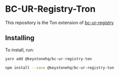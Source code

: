 # BC-UR-Registry-Tron

This repository is the Ton extension of [bc-ur-registry](https://github.com/KeystoneHQ/ur-registry)

## Installing

To install, run:

```bash
yarn add @keystonehq/bc-ur-registry-ton
```

```bash
npm install --save @keystonehq/bc-ur-registry-ton
```

